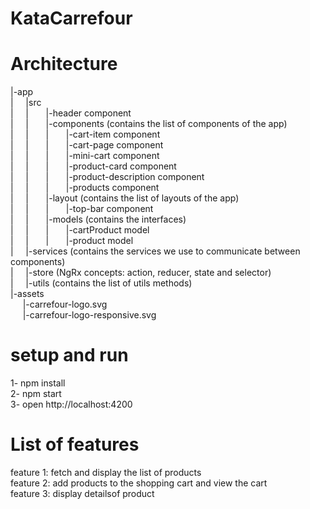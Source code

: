 # KataCarrefour

# Architecture
|-app<br />
|&nbsp; &nbsp; &nbsp;|src<br />
|&nbsp; &nbsp; &nbsp;|&nbsp; &nbsp; &nbsp; &nbsp;|-header component<br />
|&nbsp; &nbsp; &nbsp;|&nbsp; &nbsp; &nbsp; &nbsp;|-components (contains the list of components of the app)<br />
|&nbsp; &nbsp; &nbsp;|&nbsp; &nbsp; &nbsp; &nbsp;|&nbsp; &nbsp; &nbsp; &nbsp;|-cart-item component<br />
|&nbsp; &nbsp; &nbsp;|&nbsp; &nbsp; &nbsp; &nbsp;|&nbsp; &nbsp; &nbsp; &nbsp;|-cart-page component<br />
|&nbsp; &nbsp; &nbsp;|&nbsp; &nbsp; &nbsp; &nbsp;|&nbsp; &nbsp; &nbsp; &nbsp;|-mini-cart component<br />
|&nbsp; &nbsp; &nbsp;|&nbsp; &nbsp; &nbsp; &nbsp;|&nbsp; &nbsp; &nbsp; &nbsp;|-product-card component<br />
|&nbsp; &nbsp; &nbsp;|&nbsp; &nbsp; &nbsp; &nbsp;|&nbsp; &nbsp; &nbsp; &nbsp;|-product-description component<br />
|&nbsp; &nbsp; &nbsp;|&nbsp; &nbsp; &nbsp; &nbsp;|&nbsp; &nbsp; &nbsp; &nbsp;|-products component<br />
|&nbsp; &nbsp; &nbsp;|&nbsp; &nbsp; &nbsp; &nbsp;|-layout (contains the list of layouts of the app)<br />
|&nbsp; &nbsp; &nbsp;|&nbsp; &nbsp; &nbsp; &nbsp;|&nbsp; &nbsp; &nbsp; &nbsp;|-top-bar component<br />
|&nbsp; &nbsp; &nbsp;|&nbsp; &nbsp; &nbsp; &nbsp;|-models (contains the interfaces)<br />
|&nbsp; &nbsp; &nbsp;|&nbsp; &nbsp; &nbsp; &nbsp;|&nbsp; &nbsp; &nbsp; &nbsp;|-cartProduct model<br />
|&nbsp; &nbsp; &nbsp;|&nbsp; &nbsp; &nbsp; &nbsp;|&nbsp; &nbsp; &nbsp; &nbsp;|-product model<br />
|&nbsp; &nbsp; &nbsp;|-services (contains the services we use to communicate between components)<br />
|&nbsp; &nbsp; &nbsp;|-store (NgRx concepts: action, reducer, state and selector)<br />
|&nbsp; &nbsp; &nbsp;|-utils (contains the list of utils methods)<br />
|-assets<br />
&nbsp; &nbsp; &nbsp;|-carrefour-logo.svg<br />
&nbsp; &nbsp; &nbsp;|-carrefour-logo-responsive.svg<br />


# setup and run
1- npm install<br />
2- npm start<br />
3- open http://localhost:4200<br />

# List of features

feature 1: fetch and display the list of products<br />
feature 2: add products to the shopping cart and view the cart<br />
feature 3: display detailsof product<br />
